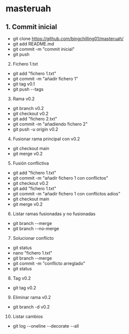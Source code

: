 # masteruah
## 1. Commit inicial <br />
- git clone https://github.com/bingchilling01/masteruah/
- git add README.md 
- git commit -m "commit inicial"
- git push 
2. Fichero 1.txt 
- git add "fichero 1.txt" 
- git commit -m "añadir fichero 1" 
- git tag v0.1 
- git push --tags 
3. Rama v0.2 
- git branch v0.2 
- git checkout v0.2 
- git add "fichero 2.txt"
- git commit -m "añadiendo fichero 2"
- git push -u origin v0.2
4. Fusionar rama principal con v0.2
- git checkout main
- git merge v0.2
5. Fusión conflictiva
- git add "fichero 1.txt"
- git commit -m "añadir fichero 1 con conflictos"
- git checkout v0.2
- git add "fichero 1.txt"
- git commit -m "añadir fichero 1 con conflictos adios"
- git checkout main
- git merge v0.2
6. Listar ramas fusionadas y no fusionadas
- git branch --merge
- git branch --no-merge
7. Solucionar conflicto
- git status
- nano "fichero 1.txt"
- git branch --merge
- git commit -m "conflicto arreglado"
- git status
8. Tag v0.2
- git tag v0.2
9. Eliminar rama v0.2
- git branch -d v0.2
10. Listar cambios
- git log --oneline --decorate --all

